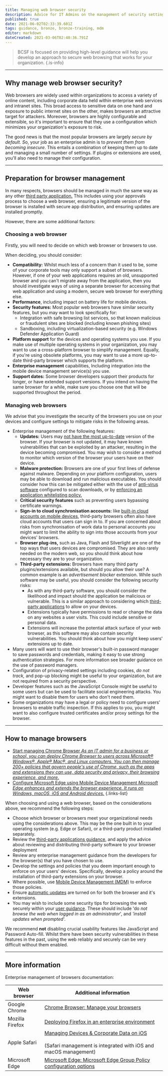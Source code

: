 ```yaml
---
title: Managing web browser security
description: Advice for IT Admins on the management of security settings for web browsers
published: true
date: 2021-06-02T02:33:39.601Z
tags: guidance, bronze, bronze-training, mdm
editor: markdown
dateCreated: 2021-03-06T02:40:36.791Z
---
```


> BCSF is focused on providing high-level guidance will help you develop an approach to secure web browsing that works for your organization.
{.is-info}


---

## Why manage web browser security?

Web browsers are widely used within organizations to access a variety of online content, including corporate data held within enterprise web services and intranet sites. This broad access to sensitive data on one hand and exposure to public internet sites on the other, makes browsers an attractive target for attackers. Moreover, browsers are highly configurable and extensible, so it's important to ensure that they use a configuration which minimizes your organization's exposure to risk.

The good news is that the most popular browsers are largely *secure by default. S*o, your job as an enterprise admin is to *prevent them from becoming insecure*. This entails a combination of keeping them up to date and managing a small number of settings. If plugins or extensions are used, you'll also need to manage their configuration.

---

## Preparation for browser management

In many respects, browsers should be managed in much the same way as any other [third party application.](/bronze-training/mobile-device-guidance/using-third-party-applications) This includes using your approvals process to choose a web browser, ensuring a legitimate version of the browser is installed with secure app distribution, and ensuring updates are installed promptly.

However, there are some additional factors:

### **Choosing a web browser**

Firstly, you will need to decide on which web browser or browsers to use.

When deciding, you should consider:

-   **Compatibility:** Whilst much less of a concern than it used to be, some of your corporate tools may only support a subset of browsers. However, if one of your web applications requires an old, unsupported browser and you can't migrate away from the application, then you should investigate ways of using a separate browser for accessing that web application and using a modern, secure web browser for everything else.
-   **Performance**, including impact on battery life for mobile devices.
-   **Security features:** Most popular web browsers have similar security features, but you may want to look specifically for:  
    -   Integration with safe browsing list services, so that known malicious or fraudulent sites are blocked (including known phishing sites)
    -   Sandboxing, including virtualization-based security (e.g. Windows Defender Application Guard)
-   **Platform support** for the devices and operating systems you use. If you make use of multiple operating systems in your organization, you may want to use a cross-platform browser to simplify management. Equally, if you're using obsolete platforms, you may want to use a more up-to-date third-party browser which supports the platform.
-   **Enterprise management** capabilities, Including integration into the mobile device management service(s) you use.
-   **Support dates:** Some browser developers support their products for longer, or have extended support versions. If you intend on having the same browser for a while, make sure you choose one that will be supported throughout the period.

### **Managing web browsers**

We advise that you investigate the security of the browsers you use on your devices and configure settings to mitigate risks in the following areas.

-   Enterprise management of the following features:
    -   **Updates:** Users may [not have the most up-to-date](/bronze-training/mobile-device-guidance/keeping-devices-and-software-up-to-date) version of the browser. If your browser is not updated, it may have known vulnerabilities that can be exploited by an attacker, resulting in the device becoming compromised. You may wish to consider a method to monitor which version of the browser your users have on their device.
    -   **Malware protection:** Browsers are one of your first lines of defense against malware. Depending on your platform configuration, users may be able to download and run malicious executables. You should consider how this can be mitigated either with the use of [anti-virus software](/bronze-training/mobile-device-guidance/antivirus-and-other-security-software) configured to scan downloads, or by [enforcing an application whitelisting policy.](/bronze-training/mobile-device-guidance/using-third-party-applications)
    -   **Critical security features** such as preventing users bypassing certificate warnings.
    -   **Sign-in to cloud synchronisation accounts:** like [built-in cloud accounts on mobile devices](/bronze-training/mobile-device-guidance/using-built-in-cloud-services), third-party browsers often also have cloud accounts that users can sign in to. If you are concerned about risks from synchronisation of work data to personal accounts you might want to limit the ability to sign into those accounts from your devices' browsers.
    -   **Browser plug-ins,** such as Java, Flash and Silverlight are one of the top ways that users devices are compromised. They are also rarely needed on the modern web, so you should think about how necessary they are to your organization.
    -   **Third-party extensions:** Browsers have many third party plugins/extensions available, but should you allow their use? A common example is an *advertisement blocker* extension. While such software may be useful, you should consider the following security risks:
        -   As with any third-party software, you should consider the likelihood and impact should the application be malicious or vulnerable. This is a similar approach to considering which [third-party applications](/bronze-training/mobile-device-guidance/using-third-party-applications) to allow on your devices.
        -   Extensions typically have permissions to read or change the data on any websites a user visits. This could include sensitive or personal data.
        -   Extensions will increase the potential attack surface of your web browser, as this software may also contain security vulnerabilities. You should think about how you might keep users' extensions up to date.
-   Many users will want to use their browser's built-in password manager to save passwords and credentials, making it easy to use strong authentication strategies. For more information see broader guidance on the use of password managers.
-   Configuration of privacy-related settings including cookies, *do not track,* and pop-up blocking might be useful to your organization, but are not required from a security perspective.
-   Developer features such as the JavaScript Console might be useful to some users but can be used to facilitate social engineering attacks. You might want to disable them for users who don't need them.
-   Some organizations may have a legal or policy need to configure users' browsers to enable traffic inspection. If this applies to you, you might want to also configure trusted certificates and/or proxy settings for the browser.

---

## How to manage browsers

- [Start managing Chrome Browser *As an IT admin for a business or school, you can deploy Chrome Browser to users across Microsoft® Windows®, Apple® Mac®, and Linux computers. You can then manage 200+ policies that govern people's use of Chrome, such as the apps and extensions they can use, data security and privacy, their browsing experience, and more.*](https://support.google.com/chrome/a/answer/188446?hl=en)
- [Configure Microsoft Edge using Mobile Device Management *Microsoft Edge enhances and extends the browser experience. It runs on Windows, macOS, iOS and Android devices.*](https://docs.microsoft.com/en-us/deployedge/configure-edge-with-mdm)
{.links-list}

When choosing and using a web browser, based on the considerations above, we recommend the following steps:

-   Choose which browser or browsers meet your organizational needs using the considerations above. This may be the one built in to your operating system (e.g. Edge or Safari), or a third-party product installed separately.
-   Review the [third-party applications guidance](/collection/mobile-device-guidance/using-third-party-applications), and apply the advice about reviewing and distributing third-party software to your browser deployment
-   Review any enterprise management guidance from the developers for the browser(s) that you have chosen to use.
-   Develop the settings and policies that you deem important enough to enforce on your users' devices. Specifically, develop a policy around the installation of third-party extensions on your browser.
-   Where possible, use [Mobile Device Management (MDM)](/collection/mobile-device-guidance/choosing-and-using-mobile-device-management-services) to enforce those policies.
-   Ensure [automatic updates](/collection/mobile-device-guidance/keeping-devices-and-software-up-to-date) are turned on for both the browser and it's extensions.
-   You may wish to include some security tips for browsing the web securely within your [user guidance](/collection/mobile-device-guidance/advising-end-users). These should include 'do *not browse the web when logged in as an administrator*', and *'install updates when prompted*'.

We recommend **not** disabling crucial usability features like JavaScript and Password Auto-fill. Whilst there have been security vulnerabilities in these features in the past, using the web reliably and securely can be very difficult without them enabled. 

---

## More information

Enterprise management of browsers documentation:

| **Web browser** | **Additional information** |
| --- | --- |
| Google Chrome | [Chrome Browser: Manage your browsers](https://cloud.google.com/chrome-enterprise/browser-management/) |
| Mozilla Firefox | [Deploying Firefox in an enterprise environment](https://developer.mozilla.org/en-US/docs/Mozilla/Firefox/Enterprise_deployment) |
| Apple Safari | [Managing Devices & Corporate Data on iOS](https://www.apple.com/business/docs/resources/Managing_Devices_and_Corporate_Data_on_iOS.pdf)<br><br>(Safari management is integrated with iOS and macOS management) |
| Microsoft Edge | [Microsoft Edge: Microsoft Edge Group Policy configuration options](https://docs.microsoft.com/en-us/microsoft-edge/deploy/) |
